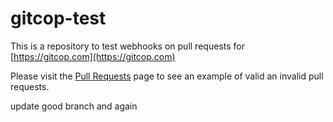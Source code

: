 gitcop-test
===========

This is a repository to test webhooks on pull requests for [https://gitcop.com](https://gitcop.com)

Please visit the [Pull Requests](https://github.com/Gazler/gitcop-test/pulls?q=is%3Apr) page to see an example of valid an invalid pull requests.

update good branch
and again
